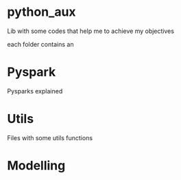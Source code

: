 # python_aux
Lib with some codes that help me to achieve my objectives

each folder contains an 

# Pyspark
Pysparks explained

# Utils
Files with some utils functions

# Modelling